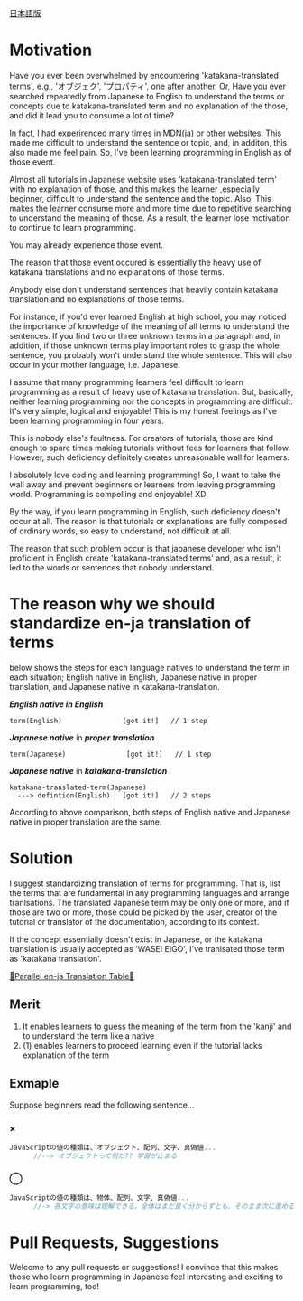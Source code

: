 <a href="https://github.com/azmok/TSPJ-Translation-Standard-for-Programming-in-Japan-/blob/master/README.ja.md">日本語版</a>

# Motivation
Have you ever been overwhelmed by encountering 'katakana-translated terms', e.g., 'オブジェク', 'プロパティ', one after another. Or, Have you ever searched repeatedly from Japanese to English to understand the terms or concepts due to katakana-translated term and no explanation of the those, and did it lead you to consume a lot of time?

In fact, I had experirenced many times in MDN(ja) or other websites. This made me difficult to understand the sentence or topic, and, in additon, this also made me feel pain. So, I've been learning programming in English as of those event. 

Almost all tutorials in Japanese website uses 'katakana-translated term' with no explanation of those, and this makes the learner ,especially beginner, difficult to understand the sentence and the topic. Also, This makes the learner consume more and more time due to repetitive searching to understand the meaning of those. As a result, the learner lose motivation to continue to learn programming.

You may already experience those event.

The reason that those event occured is essentially the heavy use of katakana translations and no explanations of those terms.

Anybody else don't understand sentences that heavily contain katakana translation and no explanations of those terms.

For instance, if you'd ever learned English at high school, you may noticed the importance of knowledge of the meaning of all terms to understand the sentences. If you find two or three unknown terms in a paragraph and, in addition, if those unknown terms play important roles to grasp the whole sentence, you probably won't understand the whole sentence. This will also occur in your mother language, i.e. Japanese.

I assume that many programming learners feel difficult to learn programming as a result of heavy use of katakana translation. But, basically, neither learning programming nor the concepts in programming are difficult. It's very simple, logical and enjoyable! This is my honest feelings as I've been learning programming in four years.

This is nobody else's faultness. For creators of tutorials, those are kind enough to spare times making tutorials without fees for learners that follow. However, such deficiency definitely creates unreasonable wall for learners. 

I absolutely love coding and learning programming! So, I want to take the wall away and prevent beginners or learners from leaving programming world. Programming is compelling and enjoyable! XD

By the way, if you learn programming in English, such deficiency doesn't occur at all. The reason is that tutorials or explanations are fully composed of ordinary words, so easy to understand, not difficult at all.

The reason that such problem occur is that japanese developer who isn't proficient in English create 'katakana-translated terms' and, as a result, it led to the words or sentences that nobody understand.


# The reason why we should standardize en-ja translation of terms
below shows the steps for each language natives to understand the term in each situation; English native in English, Japanese native in proper translation, and Japanese native in katakana-translation.

***English native in English***

```
term(English)               [got it!]   // 1 step
```


***Japanese native*** in ***proper translation***
```
term(Japanese)               [got it!]   // 1 step
```


***Japanese native*** in ***katakana-translation***
```
katakana-translated-term(Japanese)
  ---> defintion(English)   [got it!]   // 2 steps
```






According to above comparison, both steps of English native and Japanese native in proper translation are the same.



# Solution
I suggest standardizing translation of terms for programming. That is, list the terms that are fundamental in any programming languages and arrange tranlsations. The translated Japanese term may be only one or more, and if those are two or more, those could be picked by the user, creator of the tutorial or translator of the documentation, according to its context.


If the concept essentially doesn't exist in Japanese, or the katakana translation is usually accepted as 'WASEI EIGO', I've tranlsated those term as 'katakana translation'.

<a href='https://github.com/azmok/TSPJ-Translation-Standard-for-Programming-in-Japan-/blob/master/terms_en_ja.md' target='_blank'>🚀Parallel en-ja Translation Table🚀</a>



## Merit
1. It enables learners to guess the meaning of the term from the 'kanji' and to understand the term like a native
2. (1) enables learners to proceed learning even if the tutorial lacks explanation of the term



## Exmaple
Suppose beginners read the following sentence...

### ×
```js
JavaScriptの値の種類は、オブジェクト、配列、文字、真偽値...
      //--> オブジェクトって何だ?? 学習が止まる
```

### ◯
```js
JavaScriptの値の種類は、物体、配列、文字、真偽値...
      //-> 各文字の意味は理解できる。全体はまだ良く分からずとも、そのまま次に進める
```



# Pull Requests, Suggestions
Welcome to any pull requests or suggestions! I convince that this makes those who learn programming in Japanese feel interesting and exciting to learn programming, too!
